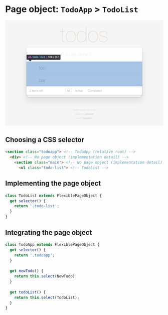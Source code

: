 # Page object: `TodoApp` > `TodoList`

![todo-list](../images/todo-list.png)

## Choosing a CSS selector

```html
<section class="todoapp"> <!-- TodoApp (relative root) -->
  <div> <!-- No page object (implementation detail) -->
    <section class="main"> <!-- No page object (implementation detail) -->
      <ul class="todo-list"> <!-- TodoList -->
```

## Implementing the page object

```js
class TodoList extends FlexiblePageObject {
  get selector() {
    return '.todo-list';
  }
}
```

## Integrating the page object

```js
class TodoApp extends FlexiblePageObject {
  get selector() {
    return '.todoapp';
  }

  get newTodo() {
    return this.select(NewTodo);
  }

  get todoList() {
    return this.select(TodoList);
  }
}
```
